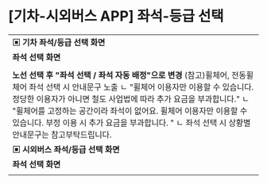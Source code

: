 # [기차-시외버스 APP] 좌석-등급 선택

|  |
| --- |
| **▣ 기차 좌석/등급 선택 화면** |
| **좌석 선택 화면** |
|  |
| **노선 선택 후 "좌석 선택 / 좌석 자동 배정"으로 변경** (참고)휠체어, 전동휠체어 좌석 선택 시 안내문구 노출 ㄴ "휠체어 이용자만 이용할 수 있습니다.정당한 이용자가 아니면 철도 사업법에 따라 추가 요금을 부과합니다." ㄴ "휠체어를 고정하는 공간이라 좌석이 없어요. 휠체어 이용자만 이용할 수 있습니다. 부정 이용 시 추가 요금을 부과합니다. " ㄴ 좌석 선택 시 상황별 안내문구는 참고부탁드립니다. |
| **▣ 시외버스 좌석/등급 선택 화면** |
| **좌석 선택 화면** |
|  |